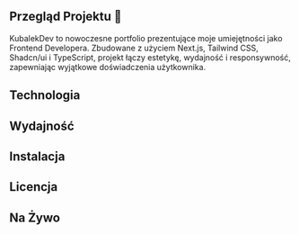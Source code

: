 ## Przegląd Projektu 🎨

<p>
  KubalekDev to nowoczesne portfolio prezentujące moje umiejętności jako Frontend Developera. Zbudowane z użyciem Next.js, Tailwind CSS, Shadcn/ui i TypeScript, projekt łączy estetykę, wydajność i responsywność, zapewniając wyjątkowe doświadczenia użytkownika.
</p>

## Technologia

## Wydajność

## Instalacja

## Licencja

## Na Żywo
